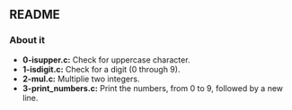 ## README

### About it

- **0-isupper.c:** Check for uppercase character.
- **1-isdigit.c:** Check for a digit (0 through 9).
- **2-mul.c:** Multiplie two integers.
- **3-print_numbers.c:** Print the numbers, from 0 to 9, followed by a new line.